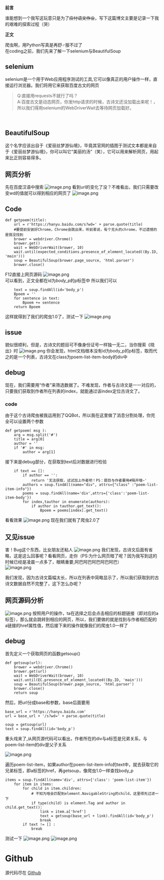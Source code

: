 

**前言**

谁能想到一个我写这玩意只是为了<s>应付语文作业</s>，写下这篇博文主要是记录一下我的艰难的探索过程（哭）

**正文**

爬虫啊，用Python写真是再舒♂服不过了<br/>
在coding之前，我们先来了解一下selenium与BeautifulSoup<br/>
## selenium ##
selenium是一个用于Web应用程序测试的工具,它可以像真正的用户操作一样，直接运行浏览器。我们将用它来获取百度古文的网页
> Q:直接用requests不就行了吗？<br/>
> A:百度古文是动态网页，你发http请求的时候，古诗文还没加载出来呢！，所以我们得用selenium的WebDriverWait去等待网页加载好。
<br/>

##  BeautifulSoup ##
这个名字应该出自于《爱丽丝梦游仙境》，毕竟其官网的插图于测试文本都是来自于《爱丽丝梦游仙境》，你可以叫它“美丽的汤”（笑），它可以用来解析网页，用起来比正则容易得多。<br>
## 网页分析 ##
先在百度汉语中搜索
![image.png](https://i.loli.net/2020/06/28/gKuLwUknzoIWyf3.png)
看到url的变化了没？不难看出，我们只需要改变wd的值就可以得到相应的网页了
![image.png](https://i.loli.net/2020/06/28/SbDBFPuZIy3lfsN.png)
## Code ##
	def getpoem(title):
		url = r'https://hanyu.baidu.com/s?wd=' + parse.quote(title)
		#要提前安装好Chrome，Chrome会跳出来，听前辈说，有个无头的chrome，不过遗憾的是我没找到    	
		brower = webdriver.Chrome() 
    	brower.get()
    	wait = WebDriverWait(brower, 10)
    	wait.until(expected_conditions.presence_of_element_located((By.ID, 'main')))
    	soup = BeautifulSoup(brower.page_source, 'html.parser')
    	brower.close()

F12直接上网页源码
![image.png](https://i.loli.net/2020/06/28/kD5s1eLaojRhATy.png)    	
可以看到，正文全都在id为*body_p*的p标签中
所以我们可以

		text = soup.findAll(id='body_p')
		Bpoem = ''
		for sentence in text:
			Bpoem += sentence
		return Bpoem

这样就得到了我们的爬虫1.0了，测试一下
![image.png](https://i.loli.net/2020/06/28/Y8H6QhnTjLpV3m5.png)

## issue ##
貌似很顺利，但是，古诗文的题目可不像身份证号一样独一无二，当你搜索《晓出》时
![image.png](https://i.loli.net/2020/06/29/LXb3KzSO4GVPx2W.png)
你会发现，html文档根本没有id为body_p的p标签，取而代之的是一个列表，古诗文在class为poem-list-item-body的div中<br>

## debug ##
现在，我们需要用“作者”来筛选数据了。不难发现，作者与古诗文是一一对应的，只要我们获取到作者所在列表的index，就能通过该index定位古诗文了。
### code ###
由于这个古诗爬虫被我运用到了QQBot，所以我在这里做了消息分割处理，你完全可以设置两个参数

	def getpoem( msg ):
		arg = msg.split('#')
		title = arg[0]
		author = ''
		if '#' in msg:
			author = arg[1]

接下来是debug部分，在获取到text后对数据进行检验
		
		if text == []:
			if author == '':
				return '无法获取，试试加上作者吧！PS：题目与作者要用#隔开哦~'
			authors = soup.findAll(name="div", attrs={"class" :"poem-list-item-info"})
			poems = soup.findAll(name='div',attrs={'class':'poem-list-item-body'})
			for index,tauthor in enumerate(authors):
				if author in tauthor.get_text():
					Bpoem = poems[index].get_text()

看看效果
![image.png](https://i.loli.net/2020/06/29/lzS7INHbvDJpBUM.png)
现在我们就有了爬虫2.0了

## 又见issue ##
害！Bug这个东西，比女朋友还粘人
![image.png](https://i.loli.net/2020/06/29/oknz8haRmdSMJ14.png)
我们发现，古诗文后面有省略，这是这么回事呢？看看网页，走你（PS:为什么网页暗了呢？因为我写到这的时候已经是凌晨一点多了，眼睛重要,阿巴阿巴阿巴阿巴阿巴）<br>
![image.png](https://i.loli.net/2020/06/29/OW3hGEDRPednVFA.png)

我们发现，因为古诗文篇幅太长，所以在列表中简略显示了，所以我们获取到的古诗文数据自然不完整了，这下怎么办呢？
## 网页源码分析 ##
![image.png](https://i.loli.net/2020/06/29/IPsHytzJ2FnhUQx.png)
按照用户的操作，ta在选择之后会点击相应的标题链接（即对应的a标签），那么就会跳转到相应的网页，所以，我们要做的就是找到与作者相匹配的a链接的href属性值，然后接下来的操作就像我们的爬虫1.0一样了

## debug ##
首先定义一个获取网页的函数getsoup()

	def getsoup(url):
    	brower = webdriver.Chrome()
    	brower.get(url)
    	wait = WebDriverWait(brower, 10)
    	wait.until(EC.presence_of_element_located((By.ID, 'main')))
    	soup = BeautifulSoup(brower.page_source, 'html.parser')
    	brower.close()
    	return soup

然后，把url分成base和参数，base后面要用

	base_url = r'https://hanyu.baidu.com'
    url = base_url + '/s?wd=' + parse.quote(title)

    soup = getsoup(url)
    text = soup.findAll(id='body_p')

重头戏来了,从网页源代码可以看出，作者所在的div与a标签是兄弟关系，与poem-list-item的div是父子关系

![image.png](https://i.loli.net/2020/06/29/TUfVMmc3iESnOto.png)

遍历poem-list-item，如果author在poem-list-item-info的text中，就去获取它的兄弟标签，即a标签的href，再getsoup，像爬虫1.0一样查找body_p

	items = soup.findAll(name='div', attrs={'class': 'poem-list-item'})
        for item in items:
            for child in item.children:
				# 不知为啥会匹配到element.NavigableString的child，这里得先过滤一下
                if type(child) is element.Tag and author in child.get_text():
                    link = item.a['href']
                    text = getsoup(base_url + link).findAll(id='body_p')
                    break
            if text != [] :
            	break

测试一下
![image.png](https://i.loli.net/2020/06/29/5Hk6rIf9DPNebsd.png)
![image.png](https://i.loli.net/2020/06/29/3sTzPRJYIZNSpxC.png)

# Github #
源代码尽在
[Github](https://github.com/7emotions/PoemGet)